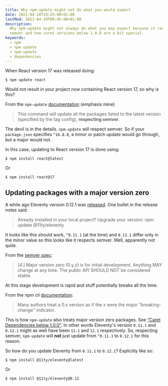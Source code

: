 ```yaml
---
title: Why npm-update might not do what you would expect
date: 2021-04-28T19:25:00+01:00
lastMod: 2021-04-29T09:45:00+01:00
description:
  Why npm-update might not always do what you may expect because it respects
  semver and how caret versions below 1.0.0 are a bit special.
keywords:
  - npm
  - npm update
  - npm-update
  - dependencies
---
```


When React version 17 was released doing:

```shell
$ npm update react
```

Would not result in your project now containing React version 17, so why is
this?

From the `npm-update` [documentation][1] (emphasis mine)

> This command will update all the packages listed to the latest version
> (specified by the tag config), **respecting semver**.

The devil is in the details. `npm-update` will respect semver. So if your
`package.json` specifies `^16.8.0`, a minor or patch update would go through,
but a major would not.

In this case, updating to React version 17 is done using:

```shell
$ npm install react@latest
```

Or

```shell
$ npm install react@17
```

## Updating packages with a major version zero

A while ago Eleventy version 0.12.1 was [released][2]. One bullet in the release
notes said:

> Already installed in your local project? Upgrade your version: npm update
> @11ty/eleventy

It looks like this should work, `^0.11.1` (at the time) and `0.12.1` differ only
in the minor value so this looks like it respects semver. Well, apparently not
quite.

From the [semver spec][3]:

> [4.] Major version zero (0.y.z) is for initial development. Anything MAY
> change at any time. The public API SHOULD NOT be considered stable.

At this stage development is rapid and stuff potentially breaks all the time.

From the npm cli [documentation][4]:

> Many authors treat a 0.x version as if the x were the major "breaking-change"
> indicator.

This is how `npm-update` also treats major version zero packages. See [“Caret
Dependencies below 1.0.0"][5]. In other words Eleventy's version `0.11.1` and
`0.12.1` might as well have been `11.1` and `12.1` respectively. So, respecting
semver, `npm-update` will **not** just update from `^0.11.1` to `0.12.1` for
this reason.

So how do you update Eleventy from `0.11.1` to `0.12.1`? Explicitly like so:

```shell
$ npm install @11ty/eleventy@latest
```

Or

```shell
$ npm install @11ty/eleventy@0.12
```

[1]: https://docs.npmjs.com/cli/v7/commands/npm-update
[2]: https://github.com/11ty/eleventy/releases/tag/v0.12.1
[3]: https://semver.org/spec/v2.0.0.html#spec-item-4
[4]: https://docs.npmjs.com/cli/v7/using-npm/semver#caret-ranges-123-025-004
[5]:
  https://docs.npmjs.com/cli/v7/commands/npm-update#caret-dependencies-below-100
